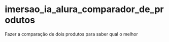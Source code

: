 # imersao_ia_alura_comparador_de_produtos
Fazer a comparação de dois produtos para saber qual o melhor
